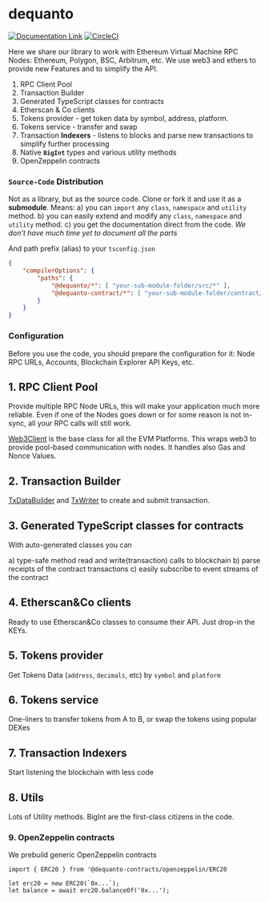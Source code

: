 # dequanto

[![Documentation Link](https://img.shields.io/badge/%E2%9D%93-documentation-green.svg)](https://docs.0xweb.org/dequanto)
[![CircleCI](https://circleci.com/gh/0xweb-org/dequanto.svg?style=svg)](https://circleci.com/gh/0xweb-org/dequanto)


Here we share our library to work with Ethereum Virtual Machine RPC Nodes: Ethereum, Polygon, BSC, Arbitrum, etc. We use web3 and ethers to provide new Features and to simplify the API.

1. RPC Client Pool
2. Transaction Builder
3. Generated TypeScript classes for contracts
4. Etherscan & Co clients
5. Tokens provider - get token data by symbol, address, platform.
6. Tokens service - transfer and swap
7. Transaction **Indexers** - listens to blocks and parse new transactions to simplify further processing
8. Native **`BigInt`** types and various utility methods
9. OpenZeppelin contracts


###  **`Source-Code`** Distribution

Not as a library, but as the source code. Clone or fork it and use it as a **submodule**. Means:
a) you can `import` any `class`, `namespace` and `utility` method.
b) you can easily extend and modify any `class`, `namespace` and `utility` method.
c) you get the documentation direct from the code. _We don't have much time yet to document all the parts_

And path prefix (alias) to your `tsconfig.json`
```json
{
    "compilerOptions": {
        "paths": {
            "@dequanto/*": [ "your-sub-module-folder/src/*" ],
            "@dequanto-contract/*": [ "your-sub-module-folder/contract/*" ]
        }
    }
}
```

### Configuration

Before you use the code, you should prepare the configuration for it: Node RPC URLs, Accounts, Blockchain Explorer API Keys, etc.

## 1. RPC Client Pool

Provide multiple RPC Node URLs, this will make your application much more reliable. Even if one of the Nodes goes down or for some reason is not in-sync, all your RPC calls will still work.

[Web3Client](src/clients/Web3Client.ts) is the base class for all the EVM Platforms. This wraps web3 to provide pool-based communication with nodes. It handles also Gas and Nonce Values.


## 2. Transaction Builder

[TxDataBuilder](src/txs/TxDataBuilder.ts) and [TxWriter](src/txs/TxWriter.ts) to create and submit transaction.


## 3. Generated TypeScript classes for contracts

With auto-generated classes you can

a) type-safe method read and write(transaction) calls to blockchain
b) parse receipts of the contract transactions
c) easily subscribe to event streams of the contract

## 4. Etherscan&Co clients

Ready to use Etherscan&Co classes to consume their API. Just drop-in the KEYs.

## 5. Tokens provider

Get Tokens Data (`address`, `decimals`, etc) by `symbol` and `platform`

## 6. Tokens service

One-liners to transfer tokens from A to B, or swap the tokens using popular DEXes

## 7. Transaction **Indexers**

Start listening the blockchain with less code

## 8. Utils

Lots of Utility methods. BigInt are the first-class citizens in the code.


### 9. OpenZeppelin contracts

We prebuild generic OpenZeppelin contracts

```
import { ERC20 } from '@dequanto-contracts/openzeppelin/ERC20

let erc20 = new ERC20(`0x...`);
let balance = await erc20.balanceOf('0x...');
```
